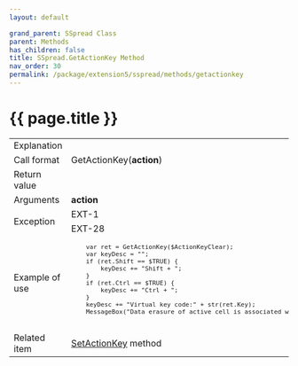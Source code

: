 ```yaml
---
layout: default

grand_parent: SSpread Class
parent: Methods
has_children: false
title: SSpread.GetActionKey Method
nav_order: 30
permalink: /package/extension5/sspread/methods/getactionkey
---
```

# {{ page.title }}

<table>
  <tr>
    <td>Explanation</td>
    <td colspan="2"></td>
  </tr>
  <tr>
    <td>Call format</td>
    <td colspan="2">GetActionKey(<b>action</b>)</td>
  </tr>
  <tr>
    <td>Return value</td>
    <td colspan="2"></td>
  </tr>  
  <tr>
    <td>Arguments</td>
    <td><b>action</b></td>
    <td></td>
  </tr>
  <tr>
    <td rowspan="2">Exception</td>
    <td>EXT-1</td>
    <td></td>
  </tr>
  <tr>
    <td>EXT-28</td>
    <td></td>
  </tr>
  <tr>
    <td>Example of use</td>
    <td colspan="2"><code><pre>
    var ret = GetActionKey($ActionKeyClear);
    var keyDesc = "";
    if (ret.Shift == $TRUE) {
        keyDesc += "Shift + ";
    }
    if (ret.Ctrl == $TRUE) {
        keyDesc += "Ctrl + ";
    }
    keyDesc += "Virtual key code:" + str(ret.Key);
    MessageBox("Data erasure of active cell is associated with " + keyDesc);
    </pre></code></td>
  </tr>
  <tr>
    <td>Related item</td>
    <td colspan="2"><a href="/package/extension5/sspread/methods/setactionkey">SetActionKey</a> method</td>
  </tr>
</table>
